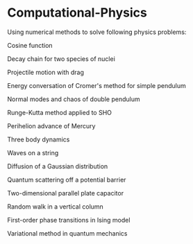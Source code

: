 # Computational-Physics
Using numerical methods to solve following physics problems: 

Cosine function

Decay chain for two species of nuclei

Projectile motion with drag

Energy conversation of Cromer's method for simple pendulum

Normal modes and chaos of double pendulum

Runge-Kutta method applied to SHO

Perihelion advance of Mercury

Three body dynamics

Waves on a string

Diffusion of a Gaussian distribution

Quantum scattering off a potential barrier

Two-dimensional parallel plate capacitor

Random walk in a vertical column

First-order phase transitions in Ising model

Variational method in quantum mechanics
